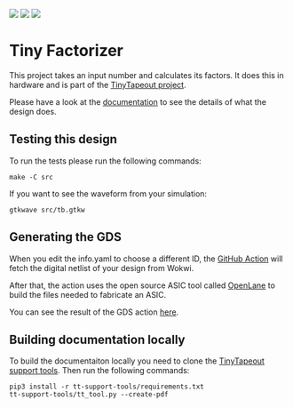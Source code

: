 ![](../../workflows/gds/badge.svg) ![](../../workflows/docs/badge.svg) ![](../../workflows/test/badge.svg)

# Tiny Factorizer

This project takes an input number and calculates its factors.
It does this in hardware and is part of the [TinyTapeout project](https://tinytapeout.com).

Please have a look at the [documentation](https://github.com/marnovandermaas/tiny-factorizer/actions/workflows/docs.yaml) to see the details of what the design does.

## Testing this design
To run the tests please run the following commands:
```
make -C src
```

If you want to see the waveform from your simulation:
```
gtkwave src/tb.gtkw
```

## Generating the GDS

When you edit the info.yaml to choose a different ID, the [GitHub Action](.github/workflows/gds.yaml) will fetch the digital netlist of your design from Wokwi.

After that, the action uses the open source ASIC tool called [OpenLane](https://www.zerotoasiccourse.com/terminology/openlane/) to build the files needed to fabricate an ASIC.

You can see the result of the GDS action [here](https://marnovandermaas.github.io/tiny-factorizer/).

## Building documentation locally

To build the documentaiton locally you need to clone the [TinyTapeout support tools](https://github.com/TinyTapeout/tt-support-tools).
Then run the following commands:
```
pip3 install -r tt-support-tools/requirements.txt
tt-support-tools/tt_tool.py --create-pdf
```
